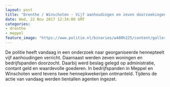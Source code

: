 ```yaml
---
layout: post
title: "Drenthe / Winschoten - Vijf aanhoudingen en zeven doorzoekingen vanwege georganiseerde hennepteelt"
date: Wed, 22 Nov 2017 12:34:00 GMT
categories: 
- drenthe 
- meppel 
feature_image: "https://www.politie.nl/binaries/w400h225/content/gallery/politie/stockfotos/drugs/illegale-kwekerij-in-woning-wordt-gecontroleerd.jpg"
---
```


De politie heeft vandaag in een onderzoek naar georganiseerde hennepteelt vijf aanhoudingen verricht. Daarnaast werden zeven woningen en bedrijfspanden doorzocht. Daarbij werd beslag gelegd op administratie, contant geld en waardevolle goederen. In bedrijfspanden in Meppel en Winschoten werd tevens twee hennepkwekerijen ontmanteld. Tijdens de actie van vandaag werden tientallen agenten ingezet.
